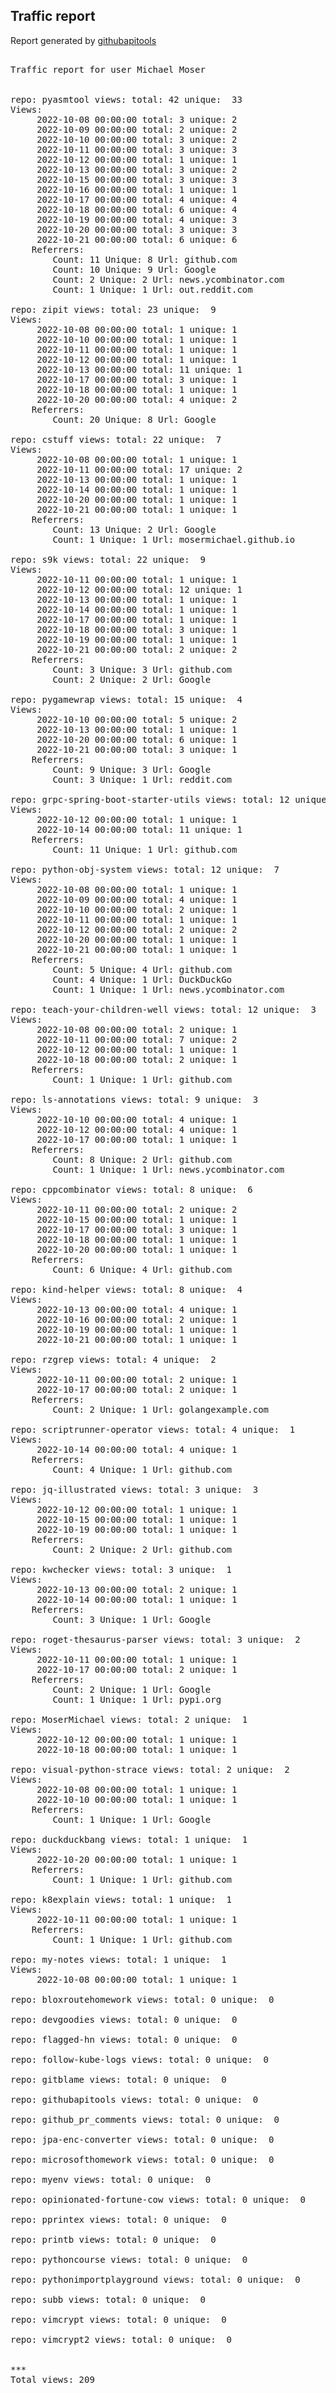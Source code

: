 <h2> Traffic report </h2>

Report generated by <a href="https://github.com/MoserMichael/githubapitools">githubapitools</a>

<pre>

Traffic report for user Michael Moser


repo: pyasmtool views: total: 42 unique:  33
Views:
	 2022-10-08 00:00:00 total: 3 unique: 2
	 2022-10-09 00:00:00 total: 2 unique: 2
	 2022-10-10 00:00:00 total: 3 unique: 2
	 2022-10-11 00:00:00 total: 3 unique: 3
	 2022-10-12 00:00:00 total: 1 unique: 1
	 2022-10-13 00:00:00 total: 3 unique: 2
	 2022-10-15 00:00:00 total: 3 unique: 3
	 2022-10-16 00:00:00 total: 1 unique: 1
	 2022-10-17 00:00:00 total: 4 unique: 4
	 2022-10-18 00:00:00 total: 6 unique: 4
	 2022-10-19 00:00:00 total: 4 unique: 3
	 2022-10-20 00:00:00 total: 3 unique: 3
	 2022-10-21 00:00:00 total: 6 unique: 6
	Referrers:
		Count: 11 Unique: 8 Url: github.com
		Count: 10 Unique: 9 Url: Google
		Count: 2 Unique: 2 Url: news.ycombinator.com
		Count: 1 Unique: 1 Url: out.reddit.com

repo: zipit views: total: 23 unique:  9
Views:
	 2022-10-08 00:00:00 total: 1 unique: 1
	 2022-10-10 00:00:00 total: 1 unique: 1
	 2022-10-11 00:00:00 total: 1 unique: 1
	 2022-10-12 00:00:00 total: 1 unique: 1
	 2022-10-13 00:00:00 total: 11 unique: 1
	 2022-10-17 00:00:00 total: 3 unique: 1
	 2022-10-18 00:00:00 total: 1 unique: 1
	 2022-10-20 00:00:00 total: 4 unique: 2
	Referrers:
		Count: 20 Unique: 8 Url: Google

repo: cstuff views: total: 22 unique:  7
Views:
	 2022-10-08 00:00:00 total: 1 unique: 1
	 2022-10-11 00:00:00 total: 17 unique: 2
	 2022-10-13 00:00:00 total: 1 unique: 1
	 2022-10-14 00:00:00 total: 1 unique: 1
	 2022-10-20 00:00:00 total: 1 unique: 1
	 2022-10-21 00:00:00 total: 1 unique: 1
	Referrers:
		Count: 13 Unique: 2 Url: Google
		Count: 1 Unique: 1 Url: mosermichael.github.io

repo: s9k views: total: 22 unique:  9
Views:
	 2022-10-11 00:00:00 total: 1 unique: 1
	 2022-10-12 00:00:00 total: 12 unique: 1
	 2022-10-13 00:00:00 total: 1 unique: 1
	 2022-10-14 00:00:00 total: 1 unique: 1
	 2022-10-17 00:00:00 total: 1 unique: 1
	 2022-10-18 00:00:00 total: 3 unique: 1
	 2022-10-19 00:00:00 total: 1 unique: 1
	 2022-10-21 00:00:00 total: 2 unique: 2
	Referrers:
		Count: 3 Unique: 3 Url: github.com
		Count: 2 Unique: 2 Url: Google

repo: pygamewrap views: total: 15 unique:  4
Views:
	 2022-10-10 00:00:00 total: 5 unique: 2
	 2022-10-13 00:00:00 total: 1 unique: 1
	 2022-10-20 00:00:00 total: 6 unique: 1
	 2022-10-21 00:00:00 total: 3 unique: 1
	Referrers:
		Count: 9 Unique: 3 Url: Google
		Count: 3 Unique: 1 Url: reddit.com

repo: grpc-spring-boot-starter-utils views: total: 12 unique:  2
Views:
	 2022-10-12 00:00:00 total: 1 unique: 1
	 2022-10-14 00:00:00 total: 11 unique: 1
	Referrers:
		Count: 11 Unique: 1 Url: github.com

repo: python-obj-system views: total: 12 unique:  7
Views:
	 2022-10-08 00:00:00 total: 1 unique: 1
	 2022-10-09 00:00:00 total: 4 unique: 1
	 2022-10-10 00:00:00 total: 2 unique: 1
	 2022-10-11 00:00:00 total: 1 unique: 1
	 2022-10-12 00:00:00 total: 2 unique: 2
	 2022-10-20 00:00:00 total: 1 unique: 1
	 2022-10-21 00:00:00 total: 1 unique: 1
	Referrers:
		Count: 5 Unique: 4 Url: github.com
		Count: 4 Unique: 1 Url: DuckDuckGo
		Count: 1 Unique: 1 Url: news.ycombinator.com

repo: teach-your-children-well views: total: 12 unique:  3
Views:
	 2022-10-08 00:00:00 total: 2 unique: 1
	 2022-10-11 00:00:00 total: 7 unique: 2
	 2022-10-12 00:00:00 total: 1 unique: 1
	 2022-10-18 00:00:00 total: 2 unique: 1
	Referrers:
		Count: 1 Unique: 1 Url: github.com

repo: ls-annotations views: total: 9 unique:  3
Views:
	 2022-10-10 00:00:00 total: 4 unique: 1
	 2022-10-12 00:00:00 total: 4 unique: 1
	 2022-10-17 00:00:00 total: 1 unique: 1
	Referrers:
		Count: 8 Unique: 2 Url: github.com
		Count: 1 Unique: 1 Url: news.ycombinator.com

repo: cppcombinator views: total: 8 unique:  6
Views:
	 2022-10-11 00:00:00 total: 2 unique: 2
	 2022-10-15 00:00:00 total: 1 unique: 1
	 2022-10-17 00:00:00 total: 3 unique: 1
	 2022-10-18 00:00:00 total: 1 unique: 1
	 2022-10-20 00:00:00 total: 1 unique: 1
	Referrers:
		Count: 6 Unique: 4 Url: github.com

repo: kind-helper views: total: 8 unique:  4
Views:
	 2022-10-13 00:00:00 total: 4 unique: 1
	 2022-10-16 00:00:00 total: 2 unique: 1
	 2022-10-19 00:00:00 total: 1 unique: 1
	 2022-10-21 00:00:00 total: 1 unique: 1

repo: rzgrep views: total: 4 unique:  2
Views:
	 2022-10-11 00:00:00 total: 2 unique: 1
	 2022-10-17 00:00:00 total: 2 unique: 1
	Referrers:
		Count: 2 Unique: 1 Url: golangexample.com

repo: scriptrunner-operator views: total: 4 unique:  1
Views:
	 2022-10-14 00:00:00 total: 4 unique: 1
	Referrers:
		Count: 4 Unique: 1 Url: github.com

repo: jq-illustrated views: total: 3 unique:  3
Views:
	 2022-10-12 00:00:00 total: 1 unique: 1
	 2022-10-15 00:00:00 total: 1 unique: 1
	 2022-10-19 00:00:00 total: 1 unique: 1
	Referrers:
		Count: 2 Unique: 2 Url: github.com

repo: kwchecker views: total: 3 unique:  1
Views:
	 2022-10-13 00:00:00 total: 2 unique: 1
	 2022-10-14 00:00:00 total: 1 unique: 1
	Referrers:
		Count: 3 Unique: 1 Url: Google

repo: roget-thesaurus-parser views: total: 3 unique:  2
Views:
	 2022-10-11 00:00:00 total: 1 unique: 1
	 2022-10-17 00:00:00 total: 2 unique: 1
	Referrers:
		Count: 2 Unique: 1 Url: Google
		Count: 1 Unique: 1 Url: pypi.org

repo: MoserMichael views: total: 2 unique:  1
Views:
	 2022-10-12 00:00:00 total: 1 unique: 1
	 2022-10-18 00:00:00 total: 1 unique: 1

repo: visual-python-strace views: total: 2 unique:  2
Views:
	 2022-10-08 00:00:00 total: 1 unique: 1
	 2022-10-10 00:00:00 total: 1 unique: 1
	Referrers:
		Count: 1 Unique: 1 Url: Google

repo: duckduckbang views: total: 1 unique:  1
Views:
	 2022-10-20 00:00:00 total: 1 unique: 1
	Referrers:
		Count: 1 Unique: 1 Url: github.com

repo: k8explain views: total: 1 unique:  1
Views:
	 2022-10-11 00:00:00 total: 1 unique: 1
	Referrers:
		Count: 1 Unique: 1 Url: github.com

repo: my-notes views: total: 1 unique:  1
Views:
	 2022-10-08 00:00:00 total: 1 unique: 1

repo: bloxroutehomework views: total: 0 unique:  0

repo: devgoodies views: total: 0 unique:  0

repo: flagged-hn views: total: 0 unique:  0

repo: follow-kube-logs views: total: 0 unique:  0

repo: gitblame views: total: 0 unique:  0

repo: githubapitools views: total: 0 unique:  0

repo: github_pr_comments views: total: 0 unique:  0

repo: jpa-enc-converter views: total: 0 unique:  0

repo: microsofthomework views: total: 0 unique:  0

repo: myenv views: total: 0 unique:  0

repo: opinionated-fortune-cow views: total: 0 unique:  0

repo: pprintex views: total: 0 unique:  0

repo: printb views: total: 0 unique:  0

repo: pythoncourse views: total: 0 unique:  0

repo: pythonimportplayground views: total: 0 unique:  0

repo: subb views: total: 0 unique:  0

repo: vimcrypt views: total: 0 unique:  0

repo: vimcrypt2 views: total: 0 unique:  0


***
Total views: 209

